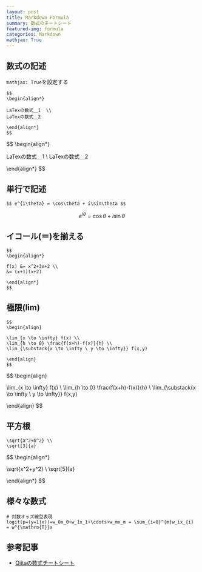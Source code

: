 ```yaml
---
layout: post
title: Markdown Formula
summary: 数式のチートシート
featured-img: formula
categories: Markdown
mathjax: True
---
```


## 数式の記述
`mathjax: True`を設定する


```
$$
\begin{align*}

LaTexの数式＿1  \\
LaTexの数式＿2

\end{align*}
$$
```

$$
\begin{align*}

LaTexの数式＿1  \\
LaTexの数式＿2

\end{align*}
$$

## 単行で記述

```
$$ e^{i\theta} = \cos\theta + i\sin\theta $$
```

$$ e^{i\theta} = \cos\theta + i\sin\theta $$

## イコール(＝)を揃える

```
$$
\begin{align*}

f(x) &= x^2+3x+2 \\
&= (x+1)(x+2)

\end{align*}
$$
```


## 極限(lim)
```
$$
\begin{align}

\lim_{x \to \infty} f(x) \\
\lim_{h \to 0} \frac{f(x+h)-f(x)}{h} \\
\lim_{\substack{x \to \infty \ y \to \infty}} f(x,y)

\end{align}
$$
```

$$
\begin{align}

\lim_{x \to \infty} f(x) \\
\lim_{h \to 0} \frac{f(x+h)-f(x)}{h} \\
\lim_{\substack{x \to \infty \ y \to \infty}} f(x,y)

\end{align}
$$


## 平方根
```
\sqrt{a^2+b^2} \\
\sqrt[3]{a}
```

$$
\begin{align*}

\sqrt{x^2+y^2} \\
\sqrt[5]{a}

\end{align*}
$$

## 様々な数式
```
# 対数オッズ線型表現
logit(p=(y=1|x))=w_0x_0+w_1x_1+\cdots+w_mx_m = \sum_{i=0}^{m}w_ix_{i} = w^{\mathrm{T}}x

```



## 参考記事
- [Qiitaの数式チートシート](https://qiita.com/PlanetMeron/items/63ac58898541cbe81ada)